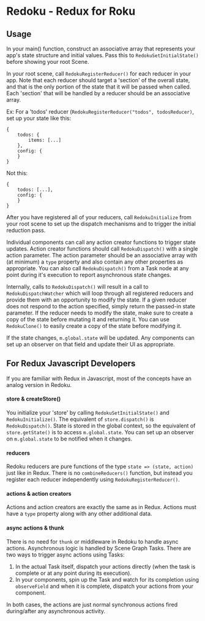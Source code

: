 # Redoku - Redux for Roku

## Usage

In your main() function, construct an associative array that represents your app's
state structure and initial values. Pass this to `RedokuSetInitialState()` before
showing your root Scene.

In your root scene, call `RedokuRegisterReducer()` for each reducer in your app.
Note that each reducer should target a 'section' of the overall state, and that
is the only portion of the state that it will be passed when called. Each 'section'
that will be handled by a reducer should be an associative array.

Ex: For a 'todos' reducer (`RedokuRegisterReducer("todos", todosReducer)`, set up
your state like this:

	{
		todos: {
			items: [...]
		},
		config: {
		}
	}

Not this:

	{
		todos: [...],
		config: {
		}
	}

After you have registered all of your reducers, call `RedokuInitialize` from your
root scene to set up the dispatch mechanisms and to trigger the initial reduction
pass.

Individual components can call any action creator functions to trigger state updates.
Action creator functions should call `RedokuDispatch()` with a single action parameter.
The action parameter should be an associative array with (at minimum) a `type`
property and also contain any other properties as appropriate. You can also call
`RedokuDispatch()` from a Task node at any point during it's execution to report
asynchronous state changes.

Internally, calls to `RedokuDispatch()` will result in a call to `RedokuDispatchWatcher`
which will loop through all registered reducers and provide them with an opportunity
to modify the state. If a given reducer does not respond to the action specified,
simply return the passed-in state parameter. If the reducer needs to modify the state,
make sure to create a copy of the state before mutating it and returning it. You
can use `RedokuClone()` to easily create a copy of the state before modifying it.

If the state changes, `m.global.state` will be updated. Any components can set
up an observer on that field and update their UI as appropriate.

## For Redux Javascript Developers

If you are familiar with Redux in Javascript, most of the concepts have an analog
version in Redoku.

#### store & createStore()
You initialize your 'store' by calling `RedokuSetInitialState()` and
`RedokuInitialize()`. The equivalent of `store.dispatch()` is `RedokuDispatch()`.
State is stored in the global context, so the equivalent of `store.getState()` is
to access `m.global.state`. You can set up an observer on `m.global.state` to be
notified when it changes.

#### reducers
Redoku reducers are pure functions of the type `state => (state, action)` just
like in Redux. There is no `combineReducers()` function, but instead you register
each reducer independently using `RedokuRegisterReducer()`.

#### actions & action creators
Actions and action creators are exactly the same as in Redux. Actions must have
a `type` property along with any other additional data.

#### async actions & thunk
There is no need for `thunk` or middleware in Redoku to handle async actions.
Asynchronous logic is handled by Scene Graph Tasks. There are two ways to trigger
async actions using Tasks:

  1. In the actual Task itself, dispatch your actions directly (when the task is
	  complete or at any point during its execution).
  2. In your components, spin up the Task and watch for its completion using
      `observeField` and when it is complete, dispatch your actions from your
	  component.

In both cases, the actions are just normal synchronous actions fired during/after
any asynchronous activity.
